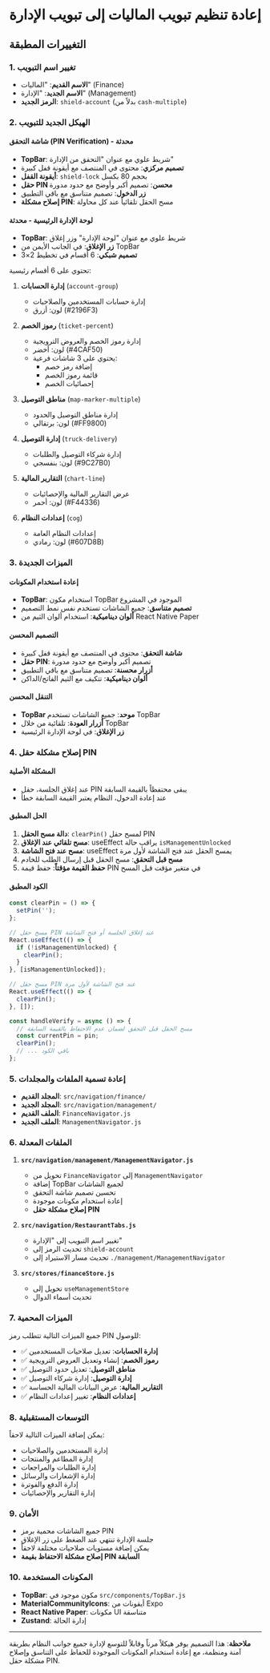# إعادة تنظيم تبويب الماليات إلى تبويب الإدارة

## التغييرات المطبقة

### 1. تغيير اسم التبويب
- **الاسم القديم**: "الماليات" (Finance)
- **الاسم الجديد**: "الإدارة" (Management)
- **الرمز الجديد**: `shield-account` (بدلاً من `cash-multiple`)

### 2. الهيكل الجديد للتبويب

#### شاشة التحقق (PIN Verification) - محدثة
- **TopBar**: شريط علوي مع عنوان "التحقق من الإدارة"
- **تصميم مركزي**: محتوى في المنتصف مع أيقونة قفل كبيرة
- **أيقونة القفل**: `shield-lock` بحجم 80 بكسل
- **حقل PIN محسن**: تصميم أكبر وأوضح مع حدود مدورة
- **زر الدخول**: تصميم متناسق مع باقي التطبيق
- **إصلاح مشكلة PIN**: مسح الحقل تلقائياً عند كل محاولة

#### لوحة الإدارة الرئيسية - محدثة
- **TopBar**: شريط علوي مع عنوان "لوحة الإدارة" وزر إغلاق
- **زر الإغلاق**: في الجانب الأيمن من TopBar
- **تصميم شبكي**: 6 أقسام في تخطيط 2×3

تحتوي على 6 أقسام رئيسية:

1. **إدارة الحسابات** (`account-group`)
   - إدارة حسابات المستخدمين والصلاحيات
   - لون: أزرق (#2196F3)

2. **رموز الخصم** (`ticket-percent`)
   - إدارة رموز الخصم والعروض الترويجية
   - لون: أخضر (#4CAF50)
   - يحتوي على 3 شاشات فرعية:
     - إضافة رمز خصم
     - قائمة رموز الخصم
     - إحصائيات الخصم

3. **مناطق التوصيل** (`map-marker-multiple`)
   - إدارة مناطق التوصيل والحدود
   - لون: برتقالي (#FF9800)

4. **إدارة التوصيل** (`truck-delivery`)
   - إدارة شركاء التوصيل والطلبات
   - لون: بنفسجي (#9C27B0)

5. **التقارير المالية** (`chart-line`)
   - عرض التقارير المالية والإحصائيات
   - لون: أحمر (#F44336)

6. **إعدادات النظام** (`cog`)
   - إعدادات النظام العامة
   - لون: رمادي (#607D8B)

### 3. الميزات الجديدة

#### إعادة استخدام المكونات
- **TopBar**: استخدام مكون TopBar الموجود في المشروع
- **تصميم متناسق**: جميع الشاشات تستخدم نفس نمط التصميم
- **ألوان ديناميكية**: استخدام ألوان الثيم من React Native Paper

#### التصميم المحسن
- **شاشة التحقق**: محتوى في المنتصف مع أيقونة قفل كبيرة
- **حقل PIN**: تصميم أكبر وأوضح مع حدود مدورة
- **أزرار محسنة**: تصميم متناسق مع باقي التطبيق
- **ألوان ديناميكية**: تتكيف مع الثيم الفاتح/الداكن

#### التنقل المحسن
- **TopBar موحد**: جميع الشاشات تستخدم TopBar
- **أزرار العودة**: تلقائية من خلال TopBar
- **زر الإغلاق**: في لوحة الإدارة الرئيسية

### 4. إصلاح مشكلة حقل PIN

#### المشكلة الأصلية
- عند إغلاق الجلسة، حقل PIN يبقى محتفظاً بالقيمة السابقة
- عند إعادة الدخول، النظام يعتبر القيمة السابقة خطأ

#### الحل المطبق
1. **دالة مسح الحقل**: `clearPin()` لمسح حقل PIN
2. **مسح تلقائي عند الإغلاق**: useEffect يراقب حالة `isManagementUnlocked`
3. **مسح عند فتح الشاشة**: useEffect يمسح الحقل عند فتح الشاشة لأول مرة
4. **مسح قبل التحقق**: مسح الحقل قبل إرسال الطلب للخادم
5. **حفظ القيمة مؤقتاً**: حفظ قيمة PIN في متغير مؤقت قبل المسح

#### الكود المطبق
```javascript
const clearPin = () => {
  setPin('');
};

// مسح حقل PIN عند إغلاق الجلسة أو فتح الشاشة
React.useEffect(() => {
  if (!isManagementUnlocked) {
    clearPin();
  }
}, [isManagementUnlocked]);

// مسح حقل PIN عند فتح الشاشة لأول مرة
React.useEffect(() => {
  clearPin();
}, []);

const handleVerify = async () => {
  // مسح الحقل قبل التحقق لضمان عدم الاحتفاظ بالقيمة السابقة
  const currentPin = pin;
  clearPin();
  // ... باقي الكود
};
```

### 5. إعادة تسمية الملفات والمجلدات

- **المجلد القديم**: `src/navigation/finance/`
- **المجلد الجديد**: `src/navigation/management/`
- **الملف القديم**: `FinanceNavigator.js`
- **الملف الجديد**: `ManagementNavigator.js`

### 6. الملفات المعدلة

1. **`src/navigation/management/ManagementNavigator.js`**
   - تحويل من `FinanceNavigator` إلى `ManagementNavigator`
   - إضافة TopBar لجميع الشاشات
   - تحسين تصميم شاشة التحقق
   - إعادة استخدام مكونات موجودة
   - **إصلاح مشكلة حقل PIN**

2. **`src/navigation/RestaurantTabs.js`**
   - تغيير اسم التبويب إلى "الإدارة"
   - تحديث الرمز إلى `shield-account`
   - تحديث مسار الاستيراد إلى `./management/ManagementNavigator`

3. **`src/stores/financeStore.js`**
   - تحويل إلى `useManagementStore`
   - تحديث أسماء الدوال

### 7. الميزات المحمية

جميع الميزات التالية تتطلب رمز PIN للوصول:

- ✅ **إدارة الحسابات**: تعديل صلاحيات المستخدمين
- ✅ **رموز الخصم**: إنشاء وتعديل العروض الترويجية
- ✅ **مناطق التوصيل**: تعديل حدود التوصيل
- ✅ **إدارة التوصيل**: إدارة شركاء التوصيل
- ✅ **التقارير المالية**: عرض البيانات المالية الحساسة
- ✅ **إعدادات النظام**: تغيير إعدادات النظام

### 8. التوسعات المستقبلية

يمكن إضافة الميزات التالية لاحقاً:

- إدارة المستخدمين والصلاحيات
- إدارة المطاعم والمنتجات
- إدارة الطلبات والمراجعات
- إدارة الإشعارات والرسائل
- إدارة الدفع والفوترة
- إدارة التقارير والإحصائيات

### 9. الأمان

- جميع الشاشات محمية برمز PIN
- جلسة الإدارة تنتهي عند الضغط على زر الإغلاق
- يمكن إضافة مستويات صلاحيات مختلفة لاحقاً
- **إصلاح مشكلة الاحتفاظ بقيمة PIN السابقة**

### 10. المكونات المستخدمة

- **TopBar**: مكون موجود في `src/components/TopBar.js`
- **MaterialCommunityIcons**: أيقونات من Expo
- **React Native Paper**: مكونات UI متناسقة
- **Zustand**: إدارة الحالة

---

**ملاحظة**: هذا التصميم يوفر هيكلاً مرناً وقابلاً للتوسع لإدارة جميع جوانب النظام بطريقة آمنة ومنظمة، مع إعادة استخدام المكونات الموجودة للحفاظ على التناسق وإصلاح مشكلة حقل PIN.
